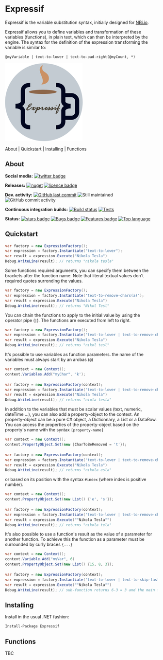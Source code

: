 # Expressif
Expressif is the variable substitution syntax, initially designed for [NBi.io](https://www.nbi.io).

Expressif allows you to define variables and transformation of these variables (functions), in plain text, which can then be interpreted by the engine. The syntax for the definition of the expression transforming the variable is similar to:

```
@myVariable | text-to-lower | text-to-pad-right(@myCount, *)
```

![Logo](https://github.com/Seddryck/expressif/blob/main/misc/icon/expressif-icon-256.png)

[About][] | [Quickstart][] | [Installing][] | [Functions][]

[About]: #about (About)
[Quickstart]: #quickstart (Quickstart)
[Installing]: #installing (Installing)
[Functions]: #functions (Functions)

## About

**Social media:**
[![twitter badge](https://img.shields.io/badge/twitter%20Expressif-@Seddryck-blue.svg?style=flat&logo=twitter)](https://twitter.com/Seddryck)

**Releases:** [![nuget](https://img.shields.io/nuget/v/Expressif.svg)](https://www.nuget.org/packages/Expressif/)<!-- [![GitHub Release Date](https://img.shields.io/github/release-date/seddryck/Expressif.svg)](https://github.com/Seddryck/Expressif/releases/latest) --> [![licence badge](https://img.shields.io/badge/License-Apache%202.0-yellow.svg)](https://github.com/Seddryck/Expressif/blob/master/LICENSE)
<!-- [![FOSSA Status](https://app.fossa.com/api/projects/git%2Bgithub.com%2FSeddryck%2FExpressif.svg?type=shield)](https://app.fossa.com/projects/git%2Bgithub.com%2FSeddryck%2FExpressif?ref=badge_shield) -->

**Dev. activity:** [![GitHub last commit](https://img.shields.io/github/last-commit/Seddryck/Expressif.svg)](https://github.com/Seddryck/Expressif/commits)
![Still maintained](https://img.shields.io/maintenance/yes/2022.svg)
![GitHub commit activity](https://img.shields.io/github/commit-activity/y/Seddryck/Expressif)

**Continuous integration builds:** [![Build status](https://ci.appveyor.com/api/projects/status/k26u1sesu2tt9pgl?svg=true)](https://ci.appveyor.com/project/Seddryck/Expressif/)
[![Tests](https://img.shields.io/appveyor/tests/seddryck/Expressif.svg)](https://ci.appveyor.com/project/Seddryck/Expressif/build/tests)

**Status:** [![stars badge](https://img.shields.io/github/stars/Seddryck/Expressif.svg)](https://github.com/Seddryck/Expressif/stargazers)
[![Bugs badge](https://img.shields.io/github/issues/Seddryck/Expressif/bug.svg?color=red&label=Bugs)](https://github.com/Seddryck/Expressif/issues?utf8=%E2%9C%93&q=is:issue+is:open+label:bug+)
[![Features badge](https://img.shields.io/github/issues/seddryck/Expressif/new-feature.svg?color=purple&label=Feature%20requests)](https://github.com/Seddryck/Expressif/issues?utf8=%E2%9C%93&q=is:issue+is:open+label:new-feature+)
[![Top language](https://img.shields.io/github/languages/top/seddryck/Expressif.svg)](https://github.com/Seddryck/Expressif/search?l=C%23)

## Quickstart

```csharp
var factory = new ExpressionFactory();
var expression = factory.Instantiate("text-to-lower");
var result = expression.Execute("Nikola Tesla")
Debug.WriteLine(result); // returns "nikola tesla"
```

Some functions required arguments, you can specify them between the brackets after the function name. Note that literal textual values don't required quotes surronding the values.

```csharp
var factory = new ExpressionFactory();
var expression = factory.Instantiate("text-to-remove-chars(a)");
var result = expression.Execute("Nikola Tesla")
Debug.WriteLine(result); // returns "Nikol Tesl"
```

You can chain the functions to apply to the initial value by using the operator pipe (`|`). The functions are executed from left to right.

```csharp
var factory = new ExpressionFactory();
var expression = factory.Instantiate("text-to-lower | text-to-remove-chars(a)");
var result = expression.Execute("Nikola Tesla")
Debug.WriteLine(result); // returns "nikol tesl"
```

It's possible to use variables as function parameters. the name of the variables must always start by an arobas (`@`)

```csharp
var context = new Context();
context.Variables.Add("myChar", 'k');

var factory = new ExpressionFactory(context);
var expression = factory.Instantiate("text-to-lower | text-to-remove-chars(@myChar)");
var result = expression.Execute("Nikola Tesla")
Debug.WriteLine(result); // returns "niola tesla"
```

In addition to the variables that must be scalar values (text, numeric, dateTime ...), you can also add a property-object to the context. An property-object can be a pure C# object, a Dictionnary, a List or a DataRow. You can access the properties of the property-object based on the property's name with the syntax `[property-name]`

```csharp
var context = new Context();
context.PropertyObject.Set(new {CharToBeRemoved = 't'});

var factory = new ExpressionFactory(context);
var expression = factory.Instantiate("text-to-lower | text-to-remove-chars([CharToBeRemoved])");
var result = expression.Execute("Nikola Tesla")
Debug.WriteLine(result); // returns "nikola esla"
```

or based on its position with the syntax `#index` (where index is positive number).

```csharp
var context = new Context();
context.PropertyObject.Set(new List() {'e', 's'});

var factory = new ExpressionFactory(context);
var expression = factory.Instantiate("text-to-lower | text-to-remove-chars(#1)");
var result = expression.Execute(""Nikola Tesla"")
Debug.WriteLine(result); // returns "nikola tela"
```

It's also possible to use a function's result as the value of a parameter for another function. To achieve this the function as a parameter must be surrounded by curly braces `{...}`

```csharp
var context = new Context();
context.Variable.Add("myVar", 6)
context.PropertyObject.Set(new List() {15, 8, 3});

var factory = new ExpressionFactory(context);
var expression = factory.Instantiate("text-to-lower | text-to-skip-last-chars( {@myVar | numeric-to-subtract(#2) }));
var result = expression.Execute(""Nikola Tesla"")
Debug.WriteLine(result); // sub-function returns 6-3 = 3 and the main function returns "nikola te"
```

## Installing

Install in the usual .NET fashion:

```sh
Install-Package Expressif
```

## Functions

TBC